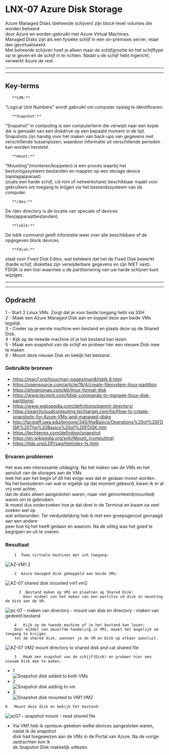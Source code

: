 # LNX-07 Azure Disk Storage
Azure Managed Disks (beheerde schijven) zijn block-level volumes die worden beheerd  
door Azure en worden gebruikt met Azure Virtual Machines.  
Managed Disks zijn als een fysieke schijf in een on-premises server, maar dan gevirtualiseerd.  
Met beheerde schijven hoef je alleen maar de schijfgrootte en het schijftype  
op te geven en de schijf in te richten. Nadat u de schijf hebt ingericht, verwerkt Azure de rest.  

----  
----

## **Key-terms**  
       **LUN:**  
"Logical Unit Numbers" wordt gebruikt om computer opslag te identificeren.  

       **Snapshot:**  
"Snapshot" in computing is een computerterm die verwijst naar een kopie die is gemaakt van een diskdrive op een bepaald moment in de tijd. Snapshots zijn handig voor het maken van back-ups van gegevens met verschillende tussenpozen, waardoor informatie uit verschillende perioden kan worden hersteld.  

       **mount:**  
"Mounting"(monteren/koppelen) is een proces waarbij het besturingssysteem bestanden en mappen op een storage device (opslagapparaat)  
(zoals een harde schijf, cd-rom of netwerkshare) beschikbaar maakt voor gebruikers om toegang te krijgen via het bestandssysteem van de computer.  

       **/dev:**  
De /dev directory is de locatie van speciale of devices files(apparaatbestanden).

       **lsblk:**  
De lsblk command geeft informatie weer over alle beschikbare of de opgegeven block devices.  

       **fdisk:**  
staat voor Fixed Disk Editor, wat betekent dat het de Fixed Disk bewerkt (harde schijf, diskettes zijn verwijderbare  gegevens en zijn NIET vast).  
FDISK is een tool waarmee u de partitionering van uw harde schijven kunt wijzigen.  

-----
-----

## **Opdracht**  
1   - Start 2 Linux VMs. Zorgt dat je voor beide toegang hebt via SSH  
2   - Maak een Azure Managed Disk aan en koppel deze aan beide VMs tegelijk.  
3   - Creëer op je eerste machine een bestand en plaats deze op de Shared Disk.  
4   - Kijk op de tweede machine of je het bestand kan lezen.  
5   - Maak een snapshot van de schijf en probeer hier een nieuwe Disk mee te maken  
6   - Mount deze nieuwe Disk en bekijk het bestand.  

### **Gebruikte bronnen**  
- https://man7.org/linux/man-pages/man8/lsblk.8.html  
- https://opensource.com/article/19/4/create-filesystem-linux-partition  
- https://phoenixnap.com/kb/linux-format-disk  
- https://www.tecmint.com/fdisk-commands-to-manage-linux-disk-partitions/  
- https://www.webopedia.com/definitions/parent-directory/  
- https://searchcloudcomputing.techtarget.com/tip/How-to-create-snapshots-for-Azure-VMs-and-managed-disks  
- http://facstaff.uwa.edu/bmoore/340/theBasics/Operations%20of%20FDISK%20The%20Basics%20of%20FDISK.htm  
- https://techterms.com/definition/snapshot  
- https://en.wikipedia.org/wiki/Mount_(computing)  
- https://tldp.org/LDP/sag/html/dev-fs.html  



### **Ervaren problemen**  
Het was een interessante uitdaging. Na het maken van de VMs en het aansluit van de storages aan de VMs  
leek het aan het begin of dit het enige was dat er gedaan moest worden.  
Na het bestuderen van wat er eigelijk op dat moment gebeurd, kwam ik er al vrij snel achter,  
dat de disks alleen aangesloten waren, maar niet gemonteerd(mounted) waren om te gebruiken.  
Ik moest dus onderzoeken hoe je dat doet in de Terminal en kwam na veel zoeken wel op  
wat antwoorden. Ter verduidelijking heb ik met een groepsgenoot gevraagd aan een andere  
peer hoe hij het heeft gedaan en waarom. Na de uitleg was het goed te begrijpen en uit te voeren.  

### **Resultaat**  
        1  Twee virtuele machines met ssh toegang:  
![AZ-VM1 2](https://user-images.githubusercontent.com/95616021/146822284-b3c17c9e-459c-476a-95b8-94b32fa1ec9c.jpg)  
  
        2  Azure managed disk gekoppeld aan beide VMs:  
![AZ-07 shared disk mounted vm1   vm2](https://user-images.githubusercontent.com/95616021/146822887-f0333f0e-3f7f-491e-9823-4c4324cffe0c.jpg)  
  
          3  Bestand maken op VM1 en plaatsen op Shared Disk:  
            Door middel van het maken van een partitie vd disk en mounting de disk aan de VM.  
![az-07 - maken van directory - mount van disk en directory - maken van gedeeld bestand](https://user-images.githubusercontent.com/95616021/146823539-886c644f-3019-4214-9ab4-217697bb2419.jpg)  
  
        4   Kijk op de tweede machine of je het bestand kan lezen:  
        Door middel van dezelfde handeling in VM1, maakt het mogelijk om toegang te krijgen  
        tot de shared disk, wanneer je de VM en Disk op elkaar aansluit.  
![AZ-07 VM2 mount directory to shared disk and cat shared file](https://user-images.githubusercontent.com/95616021/146823976-0e683fb1-d69d-40ae-8001-6c72cb328c5d.jpg)  
  
        5   Maak een snapshot van de schijf(Disk) en probeer hier een nieuwe Disk mee te maken.  
  
-    1  
![Snapshot disk added to both VMs](https://user-images.githubusercontent.com/95616021/146825079-87425c9e-e39e-4aeb-9c89-1d13d16c0af0.jpg)  
-    2  
![Snapshot disk adding to vm](https://user-images.githubusercontent.com/95616021/146824585-6d847603-47b3-4ee6-a61d-ab5008e2c3d4.jpg)  
-    3  
    ![Snapshot disk mounted to VM1   VM2](https://user-images.githubusercontent.com/95616021/146824693-4df9e0d7-e11c-4429-809a-1b4d0dcf52bd.jpg)  
    


    6   Mount deze disk en bekijk het bestand:  
![az07 - snapshot mount - read shared file](https://user-images.githubusercontent.com/95616021/146825727-8b0855a0-31e9-4d10-bb5b-78ed2bafe655.jpg)  

-   Via VM1 heb ik opnieuw gekeken welke devices aangesloten waren, nadat ik de snapshot  
    disk had toegewezen aan de VMs in de Portal van Azure. Na de vorige opdrachten kon ik  
    de Snapshot Disk makkelijk uitlezen.














